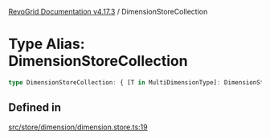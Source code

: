 [RevoGrid Documentation v4.17.3](README.md) / DimensionStoreCollection

# Type Alias: DimensionStoreCollection

```ts
type DimensionStoreCollection: { [T in MultiDimensionType]: DimensionStore };
```

## Defined in

[src/store/dimension/dimension.store.ts:19](https://github.com/revolist/revogrid/blob/3aa06b5b2b2375c31a2a8275a0aefcbc04de60c5/src/store/dimension/dimension.store.ts#L19)
